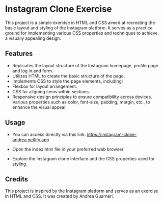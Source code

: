 # Instagram Clone Exercise
This project is a simple exercise in HTML and CSS aimed at recreating the basic layout and styling of the Instagram platform. It serves as a practice ground for implementing various CSS properties and techniques to achieve a visually appealing design.

## Features
- Replicates the layout structure of the Instagram homepage, profile page and log in and form.
- Utilizes HTML to create the basic structure of the page.
- Implements CSS to style the page elements, including:
- Flexbox for layout arrangement.
- CSS for aligning items within sections.
- Responsive design principles to ensure compatibility across devices.
  Various properties such as color, font-size, padding, margin, etc., to enhance the visual appeal.

## Usage

- You can access directly via this link: https://instagram-clone-andrea.netlify.app

- Open the index.html file in your preferred web browser.

- Explore the Instagram clone interface and the CSS properties used for styling.

## Credits
This project is inspired by the Instagram platform and serves as an exercise in HTML and CSS. It was created by Andrea Guarneri.



